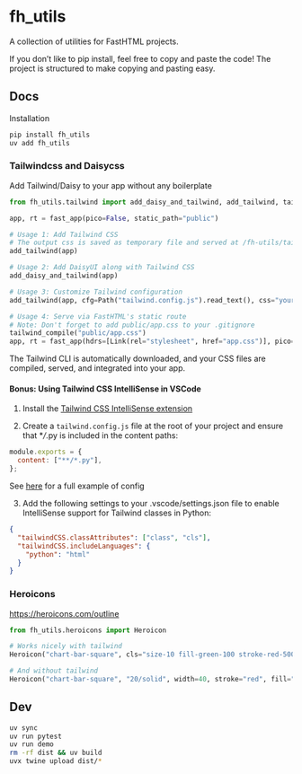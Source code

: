 # fh_utils

A collection of utilities for FastHTML projects.

If you don’t like to pip install, feel free to copy and paste the code! The project is structured to make copying and pasting easy.

## Docs

Installation

```bash
pip install fh_utils
uv add fh_utils
```

### Tailwindcss and Daisycss

Add Tailwind/Daisy to your app without any boilerplate

```python
from fh_utils.tailwind import add_daisy_and_tailwind, add_tailwind, tailwind_compile

app, rt = fast_app(pico=False, static_path="public")

# Usage 1: Add Tailwind CSS
# The output css is saved as temporary file and served at /fh-utils/tailwindcss
add_tailwind(app)

# Usage 2: Add DaisyUI along with Tailwind CSS
add_daisy_and_tailwind(app)

# Usage 3: Customize Tailwind configuration
add_tailwind(app, cfg=Path("tailwind.config.js").read_text(), css="your custom css")

# Usage 4: Serve via FastHTML's static route
# Note: Don't forget to add public/app.css to your .gitignore
tailwind_compile("public/app.css")
app, rt = fast_app(hdrs=[Link(rel="stylesheet", href="app.css")], pico=False, static_path="public")
```

The Tailwind CLI is automatically downloaded, and your CSS files are compiled, served, and integrated into your app.

#### Bonus: Using Tailwind CSS IntelliSense in VSCode

1. Install the [Tailwind CSS IntelliSense extension](https://marketplace.visualstudio.com/items?itemName=bradlc.vscode-tailwindcss)

2. Create a `tailwind.config.js` file at the root of your project and ensure that \*_/_.py is included in the content paths:

```js
module.exports = {
  content: ["**/*.py"],
};
```

See [here](src/fh_utils/tailwind.py) for a full example of config

3. Add the following settings to your .vscode/settings.json file to enable IntelliSense support for Tailwind classes in Python:

```json
{
  "tailwindCSS.classAttributes": ["class", "cls"],
  "tailwindCSS.includeLanguages": {
    "python": "html"
  }
}
```

### Heroicons

https://heroicons.com/outline

```python
from fh_utils.heroicons import Heroicon

# Works nicely with tailwind
Heroicon("chart-bar-square", cls="size-10 fill-green-100 stroke-red-500 rotate-45")

# And without tailwind
Heroicon("chart-bar-square", "20/solid", width=40, stroke="red", fill="green", **transformd(rotate=(45, 25, 25)))
```

## Dev

```bash
uv sync
uv run pytest
uv run demo
rm -rf dist && uv build
uvx twine upload dist/*
```
